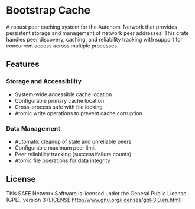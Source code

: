 # Bootstrap Cache

A robust peer caching system for the Autonomi Network that provides persistent storage and management of network peer addresses. This crate handles peer discovery, caching, and reliability tracking with support for concurrent access across multiple processes.

## Features

### Storage and Accessibility
- System-wide accessible cache location
- Configurable primary cache location
- Cross-process safe with file locking
- Atomic write operations to prevent cache corruption

### Data Management
- Automatic cleanup of stale and unreliable peers
- Configurable maximum peer limit
- Peer reliability tracking (success/failure counts)
- Atomic file operations for data integrity

## License

This SAFE Network Software is licensed under the General Public License (GPL), version 3 ([LICENSE](LICENSE) http://www.gnu.org/licenses/gpl-3.0.en.html).
